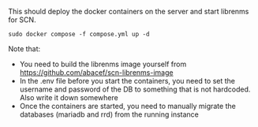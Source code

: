 This should deploy the docker containers on the server and start librenms for SCN.

`sudo docker compose -f compose.yml up -d`

Note that:
- You need to build the librenms image yourself from https://github.com/abacef/scn-librenms-image
- In the .env file before you start the containers, you need to set the username and password of the DB to something that is not hardcoded. Also write it down somewhere
- Once the containers are started, you need to manually migrate the databases (mariadb and rrd) from the running instance

